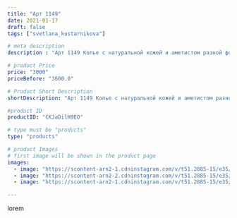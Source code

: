 ```yaml
---
title: "Арт 1149"
date: 2021-01-17
draft: false
tags: ["svetlana_kustarnikova"]

# meta description
description : "Арт 1149 Колье с натуральной кожей и аметистом разной формы и варисцитом"

# product Price
price: "3000"
priceBefore: "3600.0"

# Product Short Description
shortDescription: "Арт 1149 Колье с натуральной кожей и аметистом разной формы и варисцитом"

#product ID
productID: "CKJaDilH9EO"

# type must be "products"
type: "products"

# product Images
# first image will be shown in the product page
images:
  - image: "https://scontent-arn2-1.cdninstagram.com/v/t51.2885-15/e35/139526201_154079756308134_3384906437440674327_n.jpg?se=7&tp=1&_nc_ht=scontent-arn2-1.cdninstagram.com&_nc_cat=106&_nc_ohc=hNYF2hKqsj4AX_telD2&ccb=7-4&oh=460147dab638db607c03a67c3d912128&oe=60844601&ig_cache_key=MjQ4ODYzNDg1OTEyMTkxMzg3NQ%3D%3D.2-ccb7-4"
  - image: "https://scontent-arn2-2.cdninstagram.com/v/t51.2885-15/e35/139335148_4249491748413056_6614906624155399540_n.jpg?se=7&tp=1&_nc_ht=scontent-arn2-2.cdninstagram.com&_nc_cat=108&_nc_ohc=FxxZUMG3YvUAX-n_sNw&ccb=7-4&oh=337c8fd5ecadd239d189156aa69887f1&oe=6082CBC4&ig_cache_key=MjQ4ODYzNDg1OTAwNDM4NDkwNA%3D%3D.2-ccb7-4"
  - image: "https://scontent-arn2-1.cdninstagram.com/v/t51.2885-15/e35/139551009_903392673763163_4035416052873625937_n.jpg?se=7&tp=1&_nc_ht=scontent-arn2-1.cdninstagram.com&_nc_cat=111&_nc_ohc=yyvsF_l941EAX8PvwXE&ccb=7-4&oh=7b4a4c58c5fe68a703022ac3833cbce5&oe=6082A6FA&ig_cache_key=MjQ4ODYzNDg1OTAyMTIxODM4OA%3D%3D.2-ccb7-4"

---
```

lorem
